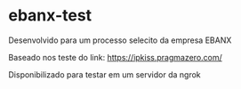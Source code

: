 # ebanx-test


Desenvolvido para um processo selecito da empresa EBANX

Baseado nos teste do link:
https://ipkiss.pragmazero.com/

Disponibilizado para testar em um servidor da ngrok